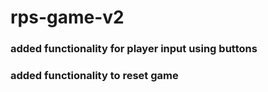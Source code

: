 # rps-game-v2

### added functionality for player input using buttons
### added functionality to reset game 
